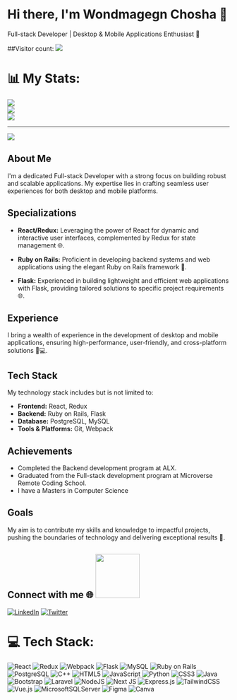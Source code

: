 # Hi there, I'm Wondmagegn Chosha 👋 

<p align="left"> 
  Full-stack Developer | Desktop & Mobile Applications Enthusiast 🚀<br>
</p>

##Visitor count:
  <img src="https://profile-counter.glitch.me/wacoo/count.svg" /><br>
# 📊 My Stats:
![](https://github-readme-stats.vercel.app/api?username=wacoo&theme=react&hide_border=false&include_all_commits=true&count_private=true)<br/>
![](https://github-readme-streak-stats.herokuapp.com/?user=wacoo&theme=react&hide_border=false)<br/>
![](https://github-readme-stats.vercel.app/api/top-langs/?username=wacoo&theme=react&hide_border=false&include_all_commits=true&count_private=true&layout=compact)

---
[![](https://visitcount.itsvg.in/api?id=mulugithub&icon=0&color=0)](https://visitcount.itsvg.in)

## About Me

I'm a dedicated Full-stack Developer with a strong focus on building robust and scalable applications. My expertise lies in crafting seamless user experiences for both desktop and mobile platforms. 

## Specializations

- **React/Redux:** Leveraging the power of React for dynamic and interactive user interfaces, complemented by Redux for state management 🌐.
  
- **Ruby on Rails:** Proficient in developing backend systems and web applications using the elegant Ruby on Rails framework 💎.

- **Flask:** Experienced in building lightweight and efficient web applications with Flask, providing tailored solutions to specific project requirements 🌐.

## Experience

I bring a wealth of experience in the development of desktop and mobile applications, ensuring high-performance, user-friendly, and cross-platform solutions 📱💻.

## Tech Stack

My technology stack includes but is not limited to:

- **Frontend:** React, Redux
- **Backend:** Ruby on Rails, Flask
- **Database:** PostgreSQL, MySQL
- **Tools & Platforms:** Git, Webpack

## Achievements

- Completed the Backend development program at ALX.
- Graduated from the Full-stack development program at Microverse Remote Coding School.
- I have a Masters in Computer Science

## Goals

My aim is to contribute my skills and knowledge to impactful projects, pushing the boundaries of technology and delivering exceptional results 🎯.

## Connect  with me 🌐 <img src='https://raw.githubusercontent.com/ShahriarShafin/ShahriarShafin/main/Assets/handshake.gif' width="100px">
[![LinkedIn](https://img.shields.io/badge/LinkedIn-%230077B5.svg?logo=linkedin&logoColor=white)](https://linkedin.com/in/wondmagegn-abriham-b867289a) 
[![Twitter](https://img.shields.io/badge/Twitter-%230077B5.svg?logo=twitter&logoColor=white)](https://twitter.com/wabaham9) 

# 💻 Tech Stack:
![React](https://img.shields.io/badge/React-%2320232a.svg?style=flat-square&logo=react&logoColor=%2361DAFB) ![Redux](https://img.shields.io/badge/Redux-%23764ABC.svg?style=flat-square&logo=redux&logoColor=white) ![Webpack](https://img.shields.io/badge/Webpack-%238DD6F9.svg?style=flat-square&logo=webpack&logoColor=white) 
![Flask](https://img.shields.io/badge/Flask-%23000.svg?style=flat-square&logo=flask&logoColor=white) ![MySQL](https://img.shields.io/badge/MySQL-%2300758F.svg?style=flat-square&logo=mysql&logoColor=white) 
![Ruby on Rails](https://img.shields.io/badge/Ruby%20on%20Rails-%23CC0000.svg?style=flat-square&logo=ruby-on-rails&logoColor=white) ![PostgreSQL](https://img.shields.io/badge/PostgreSQL-%23336791.svg?style=flat-square&logo=postgresql&logoColor=white)
![C++](https://img.shields.io/badge/C++-%2300599C.svg?style=flat-square&logo=c%2B%2B&logoColor=white) ![HTML5](https://img.shields.io/badge/HTML5-%23E34F26.svg?style=flat-square&logo=html5&logoColor=white) ![JavaScript](https://img.shields.io/badge/JavaScript-%23323330.svg?style=flat-square&logo=javascript&logoColor=%23F7DF1E) ![Python](https://img.shields.io/badge/Python-3670A0?style=flat-square&logo=python&logoColor=ffdd54)
![CSS3](https://img.shields.io/badge/CSS3-%231572B6.svg?style=flat-square&logo=css3&logoColor=white) ![Java](https://img.shields.io/badge/Java-%23ED8B00.svg?style=flat-square&logo=java&logoColor=white)
![Bootstrap](https://img.shields.io/badge/Bootstrap-%23563D7C.svg?style=flat-square&logo=bootstrap&logoColor=white) ![Laravel](https://img.shields.io/badge/Laravel-%23FF2D20.svg?style=flat-square&logo=laravel&logoColor=white) ![NodeJS](https://img.shields.io/badge/Node.js-6DA55F?style=flat-square&logo=node.js&logoColor=white) 
![Next JS](https://img.shields.io/badge/Next-black?style=flat-square&logo=next.js&logoColor=white) ![Express.js](https://img.shields.io/badge/Express.js-%23404d59.svg?style=flat-square&logo=express&logoColor=%2361DAFB) 
![TailwindCSS](https://img.shields.io/badge/TailwindCSS-%2338B2AC.svg?style=flat-square&logo=tailwind-css&logoColor=white) ![Vue.js](https://img.shields.io/badge/Vue.js-%2335495e.svg?style=flat-square&logo=vuedotjs&logoColor=%234FC08D) 
![MicrosoftSQLServer](https://img.shields.io/badge/Microsoft%20SQL%20Server-CC2927?style=flat-square&logo=microsoft%20sql%20server&logoColor=white) 
![Figma](https://img.shields.io/badge/Figma-%23F24E1E.svg?style=flat-square&logo=figma&logoColor=white) ![Canva](https://img.shields.io/badge/Canva-%2300C4CC.svg?style=flat-square&logo=Canva&logoColor=white)
